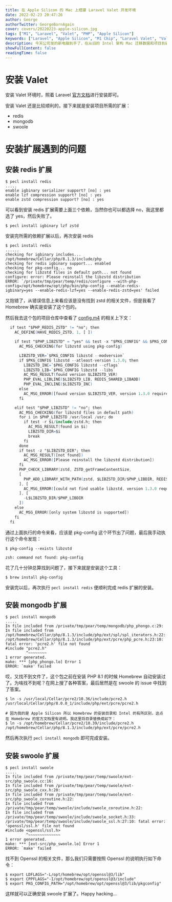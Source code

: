 ```yaml
---
title: 在 Apple Silicon 的 Mac 上搭建 Laravel Valet 开发环境
date: 2022-02-23 20:47:26
author: George
authorTwitter: GeorgeBornAgain
cover: covers/20220223-apple-silicon.jpg
tags: ["M1", "Laravel", "Valet", "PHP", "Apple Silicon"]
keywords: ["Laravel", "Apple Silicon", "M1 Chip", "Laravel Valet", "Valet", "PHP 8.1"]
description: 今天公司发的新电脑到手了，在从旧的 Intel 架构 Mac 迁移数据和项目到新的 ARM 架构的 Mac 上，遇到了一些小问题，记录一下，也给后面的人当作参考。
showFullContent: false
readingTime: false
---
```


# 安装 Valet

安装 Valet 环境时，照着 Laravel [官方文档](https://laravel.com/docs/9.x/valet)进行安装即可。

安装 Valet 还是比较顺利的，接下来就是安装项目所需的扩展：

* redis
* mongodb
* swoole

# 安装扩展遇到的问题

## 安装 redis 扩展

```shell
$ pecl install redis
.....
enable igbinary serializer support? [no] : yes
enable lzf compression support? [no] : yes
enable zstd compression support? [no] : yes
```

可以看到安装 redis 扩展需要上面三个依赖，当然你也可以都选择 no，我这里都选了 yes，然后失败了。

```shell
$ pecl install igbinary lzf zstd
```
安装完所需的依赖扩展以后，再次安装 redis

```
$ pecl install redis
......
checking for igbinary includes... /opt/homebrew/Cellar/php/8.1.3/include/php
checking for redis igbinary support... enabled
checking for pkg-config... no
checking for libzstd files in default path... not found
configure: error: Please reinstall the libzstd distribution
ERROR: `/private/tmp/pear/temp/redis/configure --with-php-config=/opt/homebrew/opt/php/bin/php-config --enable-redis-igbinary=yes --enable-redis-lzf=yes --enable-redis-zstd=yes' failed
```
又抱错了，从错误信息上来看应该是没有找到 zstd 的相关文件，但是我看了 Homebrew 确实是安装了这个包的。

然后我去这个包的项目仓库中查看了 [config.m4](https://github.com/phpredis/phpredis/blob/develop/config.m4) 的相关上下文：

```config.m4
  if test "$PHP_REDIS_ZSTD" != "no"; then
    AC_DEFINE(HAVE_REDIS_ZSTD, 1, [ ])

    if test "$PHP_LIBZSTD" = "yes" && test -x "$PKG_CONFIG" && $PKG_CONFIG --exists libzstd; then
      AC_MSG_CHECKING(for libzstd using pkg-config)

      LIBZSTD_VER=`$PKG_CONFIG libzstd --modversion`
      if $PKG_CONFIG libzstd --atleast-version 1.3.0; then
        LIBZSTD_INC=`$PKG_CONFIG libzstd --cflags`
        LIBZSTD_LIB=`$PKG_CONFIG libzstd --libs`
        AC_MSG_RESULT(found version $LIBZSTD_VER)
        PHP_EVAL_LIBLINE($LIBZSTD_LIB, REDIS_SHARED_LIBADD)
        PHP_EVAL_INCLINE($LIBZSTD_INC)
      else
        AC_MSG_ERROR([found version $LIBZSTD_VER, version 1.3.0 required])
      fi

    elif test "$PHP_LIBZSTD" != "no"; then
      AC_MSG_CHECKING(for libzstd files in default path)
      for i in $PHP_LIBZSTD /usr/local /usr; do
        if test -r $i/include/zstd.h; then
          AC_MSG_RESULT(found in $i)
          LIBZSTD_DIR=$i
          break
        fi
      done
      if test -z "$LIBZSTD_DIR"; then
        AC_MSG_RESULT([not found])
        AC_MSG_ERROR([Please reinstall the libzstd distribution])
      fi
      PHP_CHECK_LIBRARY(zstd, ZSTD_getFrameContentSize,
      [
        PHP_ADD_LIBRARY_WITH_PATH(zstd, $LIBZSTD_DIR/$PHP_LIBDIR, REDIS_SHARED_LIBADD)
      ], [
        AC_MSG_ERROR([could not find usable libzstd, version 1.3.0 required])
      ], [
        -L$LIBZSTD_DIR/$PHP_LIBDIR
      ])
    else
      AC_MSG_ERROR([only system libzstd is supported])
    fi
  fi
```
通过上面执行的命令来看，应该是 pkg-config 这个环节出了问题，最后我手动执行这个命令发现：

```shell
$ pkg-config --exists libzstd

zsh: command not found: pkg-config
```

花了几十分钟总算找到问题了，接下来就是安装这个工具：

```shell
$ brew install pkg-config
```

安装完以后，再次执行 `pecl install redis` 便顺利完成 redis 扩展的安装。

## 安装 mongodb 扩展

```shell
$ pecl install mongodb
.....
In file included from /private/tmp/pear/temp/mongodb/php_phongo.c:29:
In file included from /opt/homebrew/Cellar/php/8.1.3/include/php/ext/spl/spl_iterators.h:22:
/opt/homebrew/Cellar/php/8.1.3/include/php/ext/pcre/php_pcre.h:23:10: fatal error: 'pcre2.h' file not found
#include "pcre2.h"
         ^~~~~~~~~
1 error generated.
make: *** [php_phongo.lo] Error 1
ERROR: `make' failed
```

哎，又找不到文件了，这个包之前在安装 PHP 8.1 的时候 Homebrew 自动安装过了。为啥找不到呢？在网上搜了各种答案，最后居然是在 swoole 的 issue 中找到了答案。

```shell
$ ln -s /usr/local/Cellar/pcre2/10.36/include/pcre2.h /usr/local/Cellar/php/8.0.0_1/include/php/ext/pcre/pcre2.h

# 因为我的是 Apple Silicon 所以 Homebrew 的安装目录和 Intel 的有所区别，这点在 Homebrew 的官方文档里有说明。我这里将目录替换成如下：
$ ln -s /opt/homebrew/Cellar/pcre2/10.39/include/pcre2.h /opt/homebrew/Cellar/php/8.1.3/include/php/ext/pcre/pcre2.h
```

然后再次执行 `pecl install mongodb` 即可完成安装。

## 安装 swoole 扩展

```shell
$ pecl install swoole
.....
In file included from /private/tmp/pear/temp/swoole/ext-src/php_swoole.cc:16:
In file included from /private/tmp/pear/temp/swoole/ext-src/php_swoole_cxx.h:20:
In file included from /private/tmp/pear/temp/swoole/ext-src/php_swoole_coroutine.h:22:
In file included from /private/tmp/pear/temp/swoole/include/swoole_coroutine.h:22:
In file included from /private/tmp/pear/temp/swoole/include/swoole_socket.h:33:
/private/tmp/pear/temp/swoole/include/swoole_ssl.h:27:10: fatal error: 'openssl/ssl.h' file not found
#include <openssl/ssl.h>
         ^~~~~~~~~~~~~~~
1 error generated.
make: *** [ext-src/php_swoole.lo] Error 1
ERROR: `make' failed
```
找不到 Openssl 的相关文件，那么我们只需要按照 Openssl 的说明执行如下命令：

```shell
$ export LDFLAGS="-L/opt/homebrew/opt/openssl@3/lib"
$ export CPPFLAGS="-I/opt/homebrew/opt/openssl@3/include"
$ export PKG_CONFIG_PATH="/opt/homebrew/opt/openssl@3/lib/pkgconfig"
```

这样就可以正确安装 swoole 扩展了。Happy hacking...